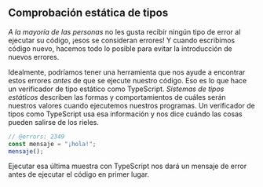 
## Comprobación estática de tipos

_A la mayoría de las personas_ no les gusta recibir ningún tipo de error al ejecutar su código, ¡esos se consideran errores!
Y cuando escribimos código nuevo, hacemos todo lo posible para evitar la introducción de nuevos errores.


Idealmente, podríamos tener una herramienta que nos ayude a encontrar estos errores _antes_ de que se ejecute nuestro código.
Eso es lo que hace un verificador de tipo estático como TypeScript.
_Sistemas de tipos estáticos_ describen las formas y comportamientos de cuáles serán nuestros valores cuando ejecutemos nuestros programas.
Un verificador de tipos como TypeScript usa esa información y nos dice cuándo las cosas pueden salirse de los rieles.

```ts twoslash
// @errors: 2349
const mensaje = "¡hola!";
mensaje();
```

Ejecutar esa última muestra con TypeScript nos dará un mensaje de error antes de ejecutar el código en primer lugar.

<!--
Piense en ese `TypeError` que obtuvimos antes al intentar llamar a una `cadena` como una función.
_A la mayoría de las personas_ no les gusta recibir ningún tipo de error al ejecutar su código, ¡esos se consideran errores!
Y cuando escribimos código nuevo, hacemos todo lo posible para evitar la introducción de nuevos errores.

Si agregamos solo un poco de código, guardamos nuestro archivo, volvemos a ejecutar el código e inmediatamente vemos el error, podríamos aislar el problema rápidamente; pero no siempre es así.
¡Es posible que no hayamos probado la función lo suficientemente a fondo, por lo que es posible que nunca nos encontremos con un error potencial que se produzca!
O si tuviéramos la suerte de presenciar el error, podríamos haber terminado haciendo grandes refactorizaciones y agregando una gran cantidad de código diferente que nos vemos obligados a revisar.
-->
